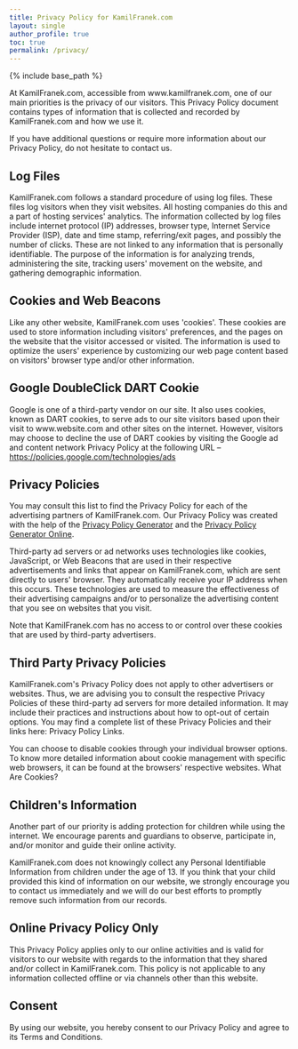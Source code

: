 ```yaml
---
title: Privacy Policy for KamilFranek.com
layout: single
author_profile: true
toc: true
permalink: /privacy/
---
```

{% include base_path %}

<p>At KamilFranek.com, accessible from www.kamilfranek.com, one of our main priorities is the privacy of our visitors. This Privacy Policy document contains types of information that is collected and recorded by KamilFranek.com and how we use it.</p>

<p>If you have additional questions or require more information about our Privacy Policy, do not hesitate to contact us.</p>

## Log Files

<p>KamilFranek.com follows a standard procedure of using log files. These files log visitors when they visit websites. All hosting companies do this and a part of hosting services' analytics. The information collected by log files include internet protocol (IP) addresses, browser type, Internet Service Provider (ISP), date and time stamp, referring/exit pages, and possibly the number of clicks. These are not linked to any information that is personally identifiable. The purpose of the information is for analyzing trends, administering the site, tracking users' movement on the website, and gathering demographic information.</p>

## Cookies and Web Beacons

<p>Like any other website, KamilFranek.com uses 'cookies'. These cookies are used to store information including visitors' preferences, and the pages on the website that the visitor accessed or visited. The information is used to optimize the users' experience by customizing our web page content based on visitors' browser type and/or other information.</p>

## Google DoubleClick DART Cookie

<p>Google is one of a third-party vendor on our site. It also uses cookies, known as DART cookies, to serve ads to our site visitors based upon their visit to www.website.com and other sites on the internet. However, visitors may choose to decline the use of DART cookies by visiting the Google ad and content network Privacy Policy at the following URL – <a href="https://policies.google.com/technologies/ads">https://policies.google.com/technologies/ads</a></p>


## Privacy Policies

<P>You may consult this list to find the Privacy Policy for each of the advertising partners of KamilFranek.com. Our Privacy Policy was created with the help of the <a href="https://www.privacypolicygenerator.info">Privacy Policy Generator</a> and the <a href="https://www.privacypolicyonline.com">Privacy Policy Generator Online</a>.</p>

<p>Third-party ad servers or ad networks uses technologies like cookies, JavaScript, or Web Beacons that are used in their respective advertisements and links that appear on KamilFranek.com, which are sent directly to users' browser. They automatically receive your IP address when this occurs. These technologies are used to measure the effectiveness of their advertising campaigns and/or to personalize the advertising content that you see on websites that you visit.</p>

<p>Note that KamilFranek.com has no access to or control over these cookies that are used by third-party advertisers.</p>

## Third Party Privacy Policies

<p>KamilFranek.com's Privacy Policy does not apply to other advertisers or websites. Thus, we are advising you to consult the respective Privacy Policies of these third-party ad servers for more detailed information. It may include their practices and instructions about how to opt-out of certain options. You may find a complete list of these Privacy Policies and their links here: Privacy Policy Links.</p>

<p>You can choose to disable cookies through your individual browser options. To know more detailed information about cookie management with specific web browsers, it can be found at the browsers' respective websites. What Are Cookies?</p>

## Children's Information

<p>Another part of our priority is adding protection for children while using the internet. We encourage parents and guardians to observe, participate in, and/or monitor and guide their online activity.</p>

<p>KamilFranek.com does not knowingly collect any Personal Identifiable Information from children under the age of 13. If you think that your child provided this kind of information on our website, we strongly encourage you to contact us immediately and we will do our best efforts to promptly remove such information from our records.</p>

## Online Privacy Policy Only

<p>This Privacy Policy applies only to our online activities and is valid for visitors to our website with regards to the information that they shared and/or collect in KamilFranek.com. This policy is not applicable to any information collected offline or via channels other than this website.</p>

## Consent

<p>By using our website, you hereby consent to our Privacy Policy and agree to its Terms and Conditions.</p>

